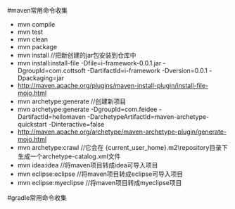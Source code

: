 #maven常用命令收集
- mvn compile
- mvn test
- mvn clean
- mvn package
- mvn install //把新创建的jar包安装到仓库中 
- mvn install:install-file -Dfile=i-framework-0.0.1.jar -DgroupId=com.cottsoft -DartifactId=i-framework -Dversion=0.0.1 -Dpackaging=jar
- http://maven.apache.org/plugins/maven-install-plugin/install-file-mojo.html
- mvn archetype:generate //创建新项目
- mvn archetype:generate -DgroupId=com.feidee -DartifactId=hellomaven -DarchetypeArtifactId=maven-archetype-quickstart -Dinteractive=false
- http://maven.apache.org/archetype/maven-archetype-plugin/generate-mojo.html
- mvn archetype:crawl //它会在 {current_user_home}\.m2\repository目录下生成一个archetype-catalog.xml文件
- mvn idea:idea //将maven项目转成idea可导入项目
- mvn eclipse:eclipse //将maven项目转成eclipse可导入项目
- mvn eclipse:myeclipse //将maven项目转成myeclipse项目

#gradle常用命令收集

